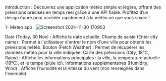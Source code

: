 Introduction :
Découvrez une application météo simple et légère, offrant des prévisions précises en temps réel grâce à une API fiable. Profitez d’un design épuré pour accéder rapidement à la météo où que vous soyez !

1-	Meteo  app :
![Screenshot 2024-11-30 170903](https://github.com/user-attachments/assets/39746779-a65c-4684-906a-afa0c94559a4)

Date (Today, 30 Nov) : Affiche la date actuelle.
Champ de saisie (Enter city name) : Permet à l'utilisateur d'entrer le nom d'une ville pour obtenir les prévisions météo.
Bouton (Fetch Weather) : Permet de récupérer les données météo pour la ville indiquée.
Carte des prévisions (City, 18°C, Rainy) : Affiche les informations principales : la ville, la température actuelle (18°C), et le temps (pluie ici).
Informations supplémentaires (Humidity, Wind) : Affiche l'humidité et la vitesse du vent (non renseignés dans l'exemple).


